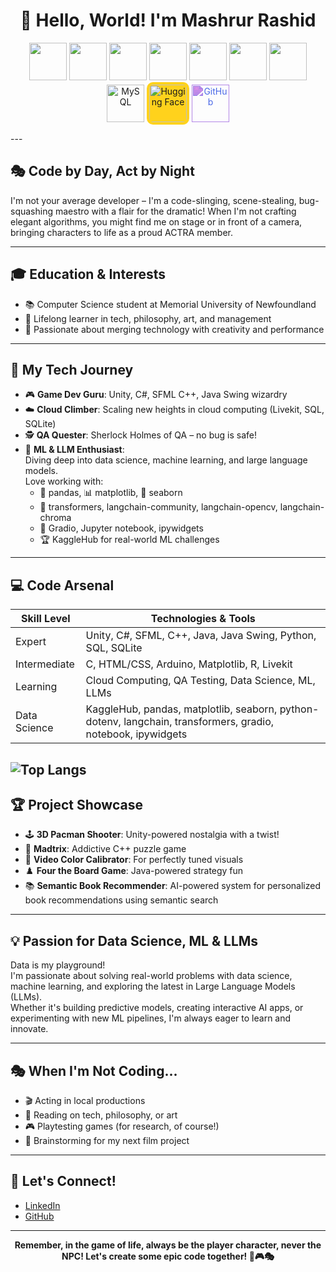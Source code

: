 <h1 align="center">👋 Hello, World! I'm Mashrur Rashid</h1>

<p align="center">
  <!-- Main Stack Icons -->
  <img src="https://skillicons.dev/icons?i=unity,cs,cpp,java,py,sql,html,css,arduino" height="60"/>
  <img src="https://cdn.jsdelivr.net/gh/devicons/devicon/icons/jupyter/jupyter-original-wordmark.svg" height="60"/>
  <img src="https://cdn.jsdelivr.net/gh/devicons/devicon/icons/pandas/pandas-original.svg" height="60"/>
  <img src="https://cdn.jsdelivr.net/gh/devicons/devicon/icons/seaborn/seaborn-original.svg" height="60"/>
  <img src="https://cdn.jsdelivr.net/gh/devicons/devicon/icons/numpy/numpy-original.svg" height="60"/>
  <img src="https://cdn.jsdelivr.net/gh/devicons/devicon/icons/tensorflow/tensorflow-original.svg" height="60"/>
  <img src="https://cdn.jsdelivr.net/gh/devicons/devicon/icons/pytorch/pytorch-original.svg" height="60"/>
  <img src="https://cdn.jsdelivr.net/gh/devicons/devicon/icons/mysql/mysql-original.svg" height="60" title="MySQL"/>

  <!-- Hugging Face (custom color) -->
  <img src="https://huggingface.co/front/assets/huggingface_logo-noborder.svg" height="60" style="background:#FFD21C; border-radius:10px; padding:4px;" title="Hugging Face" />

  <!-- Radio (example, replace with your preferred icon and color) -->
 

  <!-- ChromaDB (example, replace with your preferred icon and color) -->

  <!-- GitHub (custom color) -->
  <img src="https://cdn.jsdelivr.net/gh/devicons/devicon/icons/github/github-original.svg" height="60" style="filter: invert(28%) sepia(83%) saturate(1500%) hue-rotate(215deg) brightness(95%) contrast(90%);" title="GitHub" />
</p>
  <!-- LivKit (no official icon, you may want to provide a link here if available) -->
  <!-- <img src="LINK_TO_LIVKIT_ICON" height="60" alt="LivKit"/> -->
</p>
---

## 🎭 Code by Day, Act by Night

I'm not your average developer – I'm a code-slinging, scene-stealing, bug-squashing maestro with a flair for the dramatic! When I'm not crafting elegant algorithms, you might find me on stage or in front of a camera, bringing characters to life as a proud ACTRA member.

---

## 🎓 Education & Interests

- 📚 Computer Science student at Memorial University of Newfoundland
- 🧠 Lifelong learner in tech, philosophy, art, and management
- 🌟 Passionate about merging technology with creativity and performance

---

## 🚀 My Tech Journey

- 🎮 **Game Dev Guru**: Unity, C#, SFML C++, Java Swing wizardry
- ☁️ **Cloud Climber**: Scaling new heights in cloud computing (Livekit, SQL, SQLite)
- 🕵️ **QA Quester**: Sherlock Holmes of QA – no bug is safe!
- 🤖 **ML & LLM Enthusiast**:  
  Diving deep into data science, machine learning, and large language models.  
  Love working with:
  - 🐼 pandas, 📊 matplotlib, 🎨 seaborn
  - 🤖 transformers, langchain-community, langchain-opencv, langchain-chroma
  - 🚀 Gradio, Jupyter notebook, ipywidgets
  - 🏆 KaggleHub for real-world ML challenges

---

## 💻 Code Arsenal

| Skill Level     | Technologies & Tools                                                                                       |
|-----------------|----------------------------------------------------------------------------------------------------------|
| Expert          | Unity, C#, SFML, C++, Java, Java Swing, Python, SQL, SQLite                                              |
| Intermediate    | C, HTML/CSS, Arduino, Matplotlib, R, Livekit                                                             |
| Learning        | Cloud Computing, QA Testing, Data Science, ML, LLMs                                                      |
| Data Science    | KaggleHub, pandas, matplotlib, seaborn, python-dotenv, langchain, transformers, gradio, notebook, ipywidgets |


![Top Langs](https://github-readme-stats.vercel.app/api/top-langs/?username=mashrusabri71&layout=compact&theme=radical)
---



## 🏆 Project Showcase

- 🕹️ **3D Pacman Shooter**: Unity-powered nostalgia with a twist!
- 🧠 **Madtrix**: Addictive C++ puzzle game
- 🎨 **Video Color Calibrator**: For perfectly tuned visuals
- ♟️ **Four the Board Game**: Java-powered strategy fun
- 📚 **Semantic Book Recommender**: AI-powered system for personalized book recommendations using semantic search

---

## 💡 Passion for Data Science, ML & LLMs

Data is my playground!  
I'm passionate about solving real-world problems with data science, machine learning, and exploring the latest in Large Language Models (LLMs).  
Whether it's building predictive models, creating interactive AI apps, or experimenting with new ML pipelines, I'm always eager to learn and innovate.

---

## 🎭 When I'm Not Coding...

- 🎬 Acting in local productions
- 📖 Reading on tech, philosophy, or art
- 🎮 Playtesting games (for research, of course!)
- 🎥 Brainstorming for my next film project

---

## 🌟 Let's Connect!

- [LinkedIn](https://www.linkedin.com/in/mashrur-rashid-actra-a6078319b/)  
- [GitHub](https://github.com/mashrusabri71)

---

<p align="center"><b>
Remember, in the game of life, always be the player character, never the NPC!  
Let's create some epic code together! 🚀🎮🎭
</b></p>

